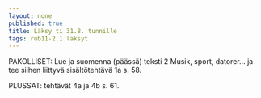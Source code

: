 ```yaml
---
layout: none
published: true
title: Läksy ti 31.8. tunnille
tags: rub11-2.1 läksyt
---
```

PAKOLLISET:
Lue ja suomenna (päässä) teksti 2 Musik, sport, datorer... ja tee siihen liittyvä sisältötehtävä 1a s. 58.

PLUSSAT:
tehtävät 4a ja 4b s. 61.
